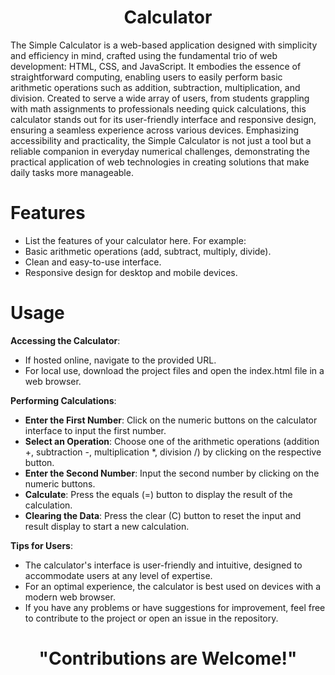 <h1 align="center">Calculator</h1>

The Simple Calculator is a web-based application designed with simplicity and efficiency in mind, crafted using the fundamental trio of web development: HTML, CSS, and JavaScript. It embodies the essence of straightforward computing, enabling users to easily perform basic arithmetic operations such as addition, subtraction, multiplication, and division. Created to serve a wide array of users, from students grappling with math assignments to professionals needing quick calculations, this calculator stands out for its user-friendly interface and responsive design, ensuring a seamless experience across various devices. Emphasizing accessibility and practicality, the Simple Calculator is not just a tool but a reliable companion in everyday numerical challenges, demonstrating the practical application of web technologies in creating solutions that make daily tasks more manageable.

# Features
 - List the features of your calculator here. For example:
 - Basic arithmetic operations (add, subtract, multiply, divide).
 - Clean and easy-to-use interface.
 - Responsive design for desktop and mobile devices.

# Usage

**Accessing the Calculator**:

 - If hosted online, navigate to the provided URL.
 - For local use, download the project files and open the index.html file in a web browser.<br>
 
**Performing Calculations**:

 - **Enter the First Number**: Click on the numeric buttons on the calculator interface to input the first number.
 - **Select an Operation**: Choose one of the arithmetic operations (addition +, subtraction -, multiplication *, division /) by clicking on the respective button.
 - **Enter the Second Number**: Input the second number by clicking on the numeric buttons.
 - **Calculate**: Press the equals (=) button to display the result of the calculation.
 - **Clearing the Data**: Press the clear (C) button to reset the input and result display to start a new calculation.<br>
 
**Tips for Users**:

 - The calculator's interface is user-friendly and intuitive, designed to accommodate users at any level of expertise.
 - For an optimal experience, the calculator is best used on devices with a modern web browser.
 - If you have any problems or have suggestions for improvement, feel free to contribute to the project or open an issue in the repository.

<h1 align="center">"Contributions are Welcome!"</h1>
